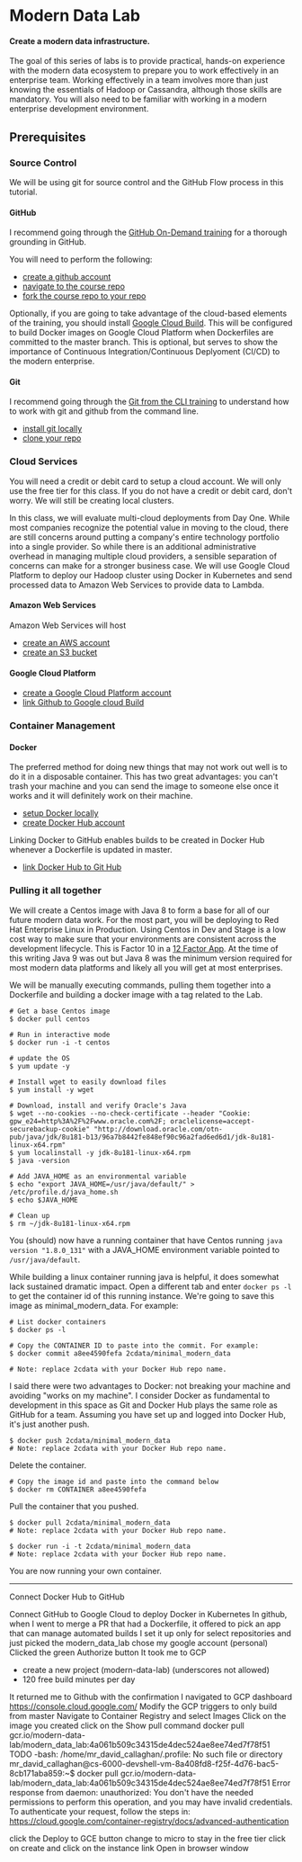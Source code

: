 # Modern Data Lab
#### Create a modern data infrastructure.

The goal of this series of labs is to provide practical, hands-on experience with the modern data ecosystem to prepare you to work effectively in an enterprise team. Working effectively in a team involves more than just knowing the essentials of Hadoop or Cassandra, although those skills are mandatory. You will also need to be familiar with working in a modern enterprise development environment.

## Prerequisites
### Source Control
We will be using git for source control and the GitHub Flow process in this tutorial.

#### GitHub
I recommend going through the [GitHub On-Demand training](https://services.github.com/on-demand/intro-to-github/ "GitHub 101") for a thorough grounding in GitHub.

You will need to perform the following:
 - [create a github account](https://guides.github.com/activities/hello-world/ "Create a github account")
 - [navigate to the course repo](https://github.com/2cData/modern_data_lab "Course repo")
 - [fork the course repo to your repo ](https://guides.github.com/activities/forking/ "Fork a repo")

Optionally, if you are going to take advantage of the cloud-based elements of the training, you should install [Google Cloud Build](https://github.com/marketplace/google-cloud-build "Google Cloud Build"). This will be configured to build Docker images on Google Cloud Platform when Dockerfiles are committed to the master branch. This is optional, but serves to show the importance of Continuous Integration/Continuous Deplyoment (CI/CD) to the modern enterprise.

#### Git
I recommend going through the [Git from the CLI training](https://services.github.com/on-demand/github-cli/ "Git CLI") to understand how to work with git and github from the command line.

 - [install git locally](https://help.github.com/articles/set-up-git/ "Install Git locally")
 - [clone your repo](https://services.github.com/on-demand/github-cli/clone-repo-cli "Clone your repo")

### Cloud Services
You will need a credit or debit card to setup a cloud account. We will only use the free tier for this class. If you do not have a credit or debit card, don't worry. We will still be creating local clusters.

In this class, we will evaluate multi-cloud deployments from Day One. While most companies recognize the potential value in moving to the cloud, there are still concerns around putting a company's entire technology portfolio into a single provider. So while there is an additional administrative overhead in managing multiple cloud providers, a sensible separation of concerns can make for a stronger business case. We will use Google Cloud Platform to deploy our Hadoop cluster using Docker in Kubernetes and send processed data to Amazon Web Services to provide data to Lambda.   

#### Amazon Web Services
Amazon Web Services will host
- [create an AWS account](https://aws.amazon.com/premiumsupport/knowledge-center/create-and-activate-aws-account/ "Create AWS account")
- [create an S3 bucket](https://docs.aws.amazon.com/AmazonS3/latest/user-guide/create-bucket.html "Create an S3 bucket")

#### Google Cloud Platform
- [create a Google Cloud Platform account](https://cloud.google.com/billing/docs/how-to/manage-billing-account "Create GCP account")
- [link Github to Google cloud Build](https://github.com/marketplace/google-cloud-build "Link GitHub to GCP")

### Container Management
#### Docker
The preferred method for doing new things that may not work out well is to do it in a disposable container. This has two great advantages: you can't trash your machine and you can send the image to someone else once it works and it will definitely work on their machine.

 - [setup Docker locally](https://docs.docker.com/get-started/ "Get Started with Docker")
 - [create Docker Hub account](https://docs.docker.com/docker-id/ "Create Docker ID")

 Linking Docker to GitHub enables builds to be created in Docker Hub whenever a Dockerfile is updated in master.
 - [link Docker Hub to Git Hub](https://docs.docker.com/docker-hub/github/#creating-an-automated-build "Link Docker Hub to Git Hub")

### Pulling it all together

We will create a Centos image with Java 8 to form a base for all of our future modern data work. For the most part, you will be deploying to Red Hat Enterprise Linux in Production. Using Centos in Dev and Stage is a low cost way to make sure that your environments are consistent across the development lifecycle. This is Factor 10 in a [12 Factor App](https://12factor.net/ "12 Factor App"). At the time of this writing Java 9 was out but Java 8 was the minimum version required for most modern data platforms and likely all you will get at most enterprises.

We will be manually executing commands, pulling them together into a Dockerfile and building a docker image with a tag related to the Lab.
```
# Get a base Centos image
$ docker pull centos

# Run in interactive mode
$ docker run -i -t centos

# update the OS
$ yum update -y

# Install wget to easily download files
$ yum install -y wget

# Download, install and verify Oracle's Java
$ wget --no-cookies --no-check-certificate --header "Cookie: gpw_e24=http%3A%2F%2Fwww.oracle.com%2F; oraclelicense=accept-securebackup-cookie" "http://download.oracle.com/otn-pub/java/jdk/8u181-b13/96a7b8442fe848ef90c96a2fad6ed6d1/jdk-8u181-linux-x64.rpm"
$ yum localinstall -y jdk-8u181-linux-x64.rpm
$ java -version

# Add JAVA_HOME as an environmental variable
$ echo "export JAVA_HOME=/usr/java/default/" > /etc/profile.d/java_home.sh
$ echo $JAVA_HOME

# Clean up
$ rm ~/jdk-8u181-linux-x64.rpm
```
You (should) now have a running container that have Centos running `java version "1.8.0_131"` with a JAVA_HOME environment variable pointed to `/usr/java/default`.

While building a linux container running java is helpful, it does somewhat lack sustained dramatic impact. Open a different tab and enter `docker ps -l` to get the container id of this running instance. We're going to save this image as minimal_modern_data. For example:
```
# List docker containers
$ docker ps -l

# Copy the CONTAINER ID to paste into the commit. For example:
$ docker commit a8ee4590fefa 2cdata/minimal_modern_data

# Note: replace 2cdata with your Docker Hub repo name.
```

I said there were two advantages to Docker: not breaking your machine and avoiding "works on my machine". I consider Docker as fundamental to development in this space as Git and Docker Hub plays the same role as GitHub for a team. Assuming you have set up and logged into Docker Hub, it's just another push.  
```
$ docker push 2cdata/minimal_modern_data
# Note: replace 2cdata with your Docker Hub repo name.
```

Delete the container.
```
# Copy the image id and paste into the command below
$ docker rm CONTAINER a8ee4590fefa

```
Pull the container that you pushed.
```
$ docker pull 2cdata/minimal_modern_data
# Note: replace 2cdata with your Docker Hub repo name.
```

```
$ docker run -i -t 2cdata/minimal_modern_data
# Note: replace 2cdata with your Docker Hub repo name.
```

You are now running your own container.

-----
Connect Docker Hub to GitHub



Connect GitHub to Google Cloud to deploy Docker in Kubernetes
In github, when I went to merge a PR that had a Dockerfile, it offered to pick an app that can manage automated builds
I set it up only for select repositories and just picked the modern_data_lab
chose my google account (personal)
Clicked the green Authorize button
It took me to GCP
 - create a new project (modern-data-lab) (underscores not allowed)
 - 120 free build minutes per day

It returned me to Github with the confirmation
I navigated to GCP dashboard https://console.cloud.google.com/
Modify the GCP triggers to only build from master
Navigate to Container Registry and select Images
Click on the image you created
  click on the Show pull command
  docker pull gcr.io/modern-data-lab/modern_data_lab:4a061b509c34315de4dec524ae8ee74ed7f78f51
  TODO
    -bash: /home/mr_david_callaghan/.profile: No such file or directory
    mr_david_callaghan@cs-6000-devshell-vm-8a408fd8-f25f-4d76-bac5-8cb171aba859:~$ docker pull gcr.io/modern-data-lab/modern_data_lab:4a061b509c34315de4dec524ae8ee74ed7f78f51
    Error response from daemon: unauthorized: You don't have the needed permissions to perform this operation, and you may have invalid credentials. To authenticate your request, follow the steps in: https://cloud.google.com/container-registry/docs/advanced-authentication


  click the Deploy to GCE button
    change to micro to stay in the free tier
    click on create and click on the instance link
    Open in browser window

